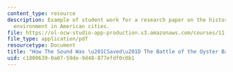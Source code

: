 ```yaml
---
content_type: resource
description: Example of student work for a research paper on the history of the built
  environment in American cities.
file: https://ol-ocw-studio-app-production.s3.amazonaws.com/courses/11-014j-american-urban-history-ii-fall-2011/c18006390a0759de9d48877efdf0c0b1_MIT11_014JF11_student.pdf
file_type: application/pdf
resourcetype: Document
title: "How The Sound Was \u201CSaved\u201D The Battle of the Oyster Bay-Rye Bridge"
uid: c1800639-0a07-59de-9d48-877efdf0c0b1
---
```

